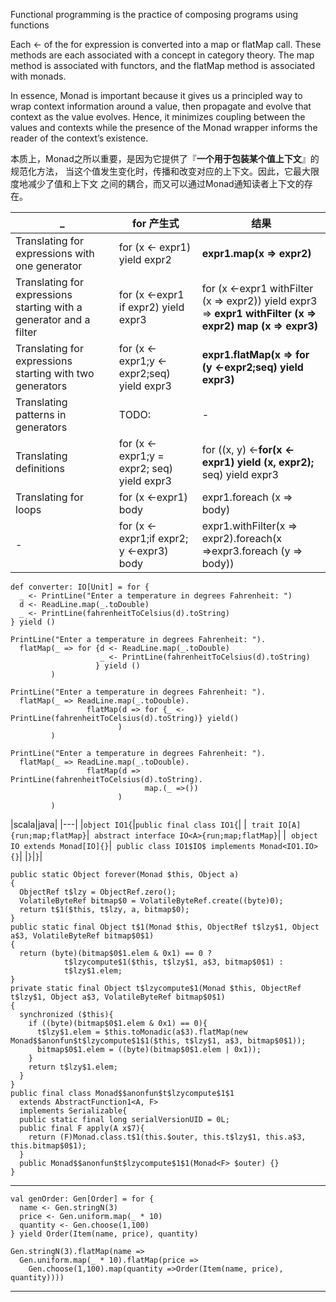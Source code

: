 Functional programming is the practice of composing programs using functions

Each <- of the for expression is converted into a map or flatMap call. These methods
are each associated with a concept in category theory. The map method is associated
with functors, and the flatMap method is associated with monads.

In essence, Monad is important because it gives us a principled way to wrap context
information around a value, then propagate and evolve that context as the value evolves.
Hence, it minimizes coupling between the values and contexts while the presence of the
Monad wrapper informs the reader of the context’s existence.

本质上，Monad之所以重要，是因为它提供了『**一个用于包装某个值上下文**』的规范化方法，
当这个值发生变化时，传播和改变对应的上下文。因此，它最大限度地减少了值和上下文
之间的耦合，而又可以通过Monad通知读者上下文的存在。

|_| for 产生式|结果|
|---|---|---|
|Translating for expressions with one generator |for (x <- expr1) yield expr2|**expr1.map(x => expr2)**|
|Translating for expressions starting with a generator and a filter |for (x <-expr1 if expr2) yield expr3|for (x <-expr1 withFilter (x => expr2)) yield expr3 <br />=> **expr1 withFilter (x => expr2) map (x => expr3)**|
|Translating for expressions starting with two generators|for (x <-expr1;y <-expr2;seq) yield expr3|**expr1.flatMap(x => for (y <-expr2;seq) yield expr3)**|
|Translating patterns in generators|TODO:|-|
|Translating definitions|for (x <-expr1;y = expr2; seq) yield expr3|for ((x, y) <-**for(x <-expr1) yield (x, expr2);** seq) yield expr3|
|Translating for loops|for (x <-expr1) body|expr1.foreach (x => body)|
|-|for (x <-expr1;if expr2; y <-expr3) body|expr1.withFilter(x => expr2).foreach(x =>expr3.foreach (y => body))|

    def converter: IO[Unit] = for {
      _ <- PrintLine("Enter a temperature in degrees Fahrenheit: ")
      d <- ReadLine.map(_.toDouble)
      _ <- PrintLine(fahrenheitToCelsius(d).toString)
    } yield ()

    PrintLine("Enter a temperature in degrees Fahrenheit: ").
      flatMap(_ => for {d <- ReadLine.map(_.toDouble)
                        _ <- PrintLine(fahrenheitToCelsius(d).toString)
                       } yield ()
             )

    PrintLine("Enter a temperature in degrees Fahrenheit: ").
      flatMap(_ => ReadLine.map(_.toDouble).
                     flatMap(d => for {_ <- PrintLine(fahrenheitToCelsius(d).toString)} yield()
                            )
             )

    PrintLine("Enter a temperature in degrees Fahrenheit: ").
      flatMap(_ => ReadLine.map(_.toDouble).
                     flatMap(d => PrintLine(fahrenheitToCelsius(d).toString).
                                  map.(_ =>())
                            )
             )


|scala|java|
|---|
|`object IO1{`|`public final class IO1{`|
|&nbsp;&nbsp;`trait IO[A]{run;map;flatMap}`|&nbsp;&nbsp;`abstract interface IO<A>{run;map;flatMap}`|
|&nbsp;&nbsp;`object IO extends Monad[IO]{}`|&nbsp;&nbsp;`public class IO1$IO$ implements Monad<IO1.IO>{}`|
|`}`|`}`|


    public static Object forever(Monad $this, Object a)
    {
      ObjectRef t$lzy = ObjectRef.zero();
      VolatileByteRef bitmap$0 = VolatileByteRef.create((byte)0);
      return t$1($this, t$lzy, a, bitmap$0);
    }
    public static final Object t$1(Monad $this, ObjectRef t$lzy$1, Object a$3, VolatileByteRef bitmap$0$1)
    {
      return (byte)(bitmap$0$1.elem & 0x1) == 0 ? 
                t$lzycompute$1($this, t$lzy$1, a$3, bitmap$0$1) : 
                t$lzy$1.elem;
    }
    private static final Object t$lzycompute$1(Monad $this, ObjectRef t$lzy$1, Object a$3, VolatileByteRef bitmap$0$1)
    {
      synchronized ($this){
        if ((byte)(bitmap$0$1.elem & 0x1) == 0){
          t$lzy$1.elem = $this.toMonadic(a$3).flatMap(new Monad$$anonfun$t$lzycompute$1$1($this, t$lzy$1, a$3, bitmap$0$1));
          bitmap$0$1.elem = ((byte)(bitmap$0$1.elem | 0x1));
        }
        return t$lzy$1.elem;
      }
    }
    public final class Monad$$anonfun$t$lzycompute$1$1
      extends AbstractFunction1<A, F>
      implements Serializable{
      public static final long serialVersionUID = 0L;
      public final F apply(A x$7){
        return (F)Monad.class.t$1(this.$outer, this.t$lzy$1, this.a$3, this.bitmap$0$1);
      }
      public Monad$$anonfun$t$lzycompute$1$1(Monad<F> $outer) {}
    }
----------
    val genOrder: Gen[Order] = for {
      name <- Gen.stringN(3)
      price <- Gen.uniform.map(_ * 10)
      quantity <- Gen.choose(1,100)
    } yield Order(Item(name, price), quantity)

    Gen.stringN(3).flatMap(name => 
      Gen.uniform.map(_ * 10).flatMap(price => 
        Gen.choose(1,100).map(quantity =>Order(Item(name, price), quantity))))
----------